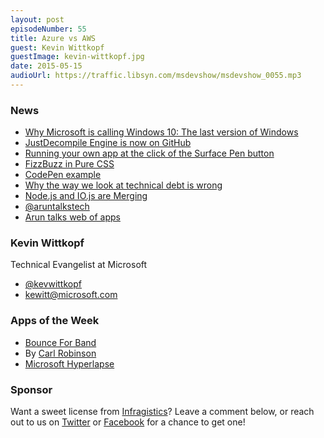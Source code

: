 ```yaml
---
layout: post
episodeNumber: 55
title: Azure vs AWS
guest: Kevin Wittkopf
guestImage: kevin-wittkopf.jpg
date: 2015-05-15
audioUrl: https://traffic.libsyn.com/msdevshow/msdevshow_0055.mp3
---
```


### News

 - [Why Microsoft is calling Windows 10: The last version of Windows](http://www.theverge.com/2015/5/7/8568473/windows-10-last-version-of-windows)
 - [JustDecompile Engine is now on GitHub](https://github.com/telerik/JustDecompileEngine)
 - [Running your own app at the click of the Surface Pen button](http://withinrafael.com/running-your-own-app-at-the-click-of-the-surface-pen-button/)
 - [FizzBuzz in Pure CSS](http://joseph.mx/blog/2015/05/12/Pure-CSS-FizzBuzz.html)
  - [CodePen example](http://codepen.io/anon/pen/xGVKgm)
 - [Why the way we look at technical debt is wrong](http://bigeng.io/post/118399425343/why-the-way-we-look-at-technical-debt-is-wrong)
 - [Node.js and IO.js are Merging](https://github.com/iojs/io.js/issues/1664#issuecomment-101828384)
 - [@aruntalkstech](https://twitter.com/aruntalkstech)
  - [Arun talks web of apps](http://channel9.msdn.com/events/Build/2015/3-765)

### Kevin Wittkopf

Technical Evangelist at Microsoft

 - [@kevwittkopf](https://twitter.com/kevwittkopf)
 - [kewitt@microsoft.com](mailto://kewitt@microsoft.com)
 
### Apps of the Week

 - [Bounce For Band](http://www.windowsphone.com/s?appid=e5760d04-df84-4339-9489-e1947a3ea02c)
  - By [Carl Robinson](https://twitter.com/walkingpopcorn)
 - [Microsoft Hyperlapse](http://research.microsoft.com/en-us/um/redmond/projects/hyperlapseapps/)

### Sponsor

Want a sweet license from [Infragistics](http://infragistics.com)? Leave a comment below, or reach out to us on [Twitter](https://twitter.com/msdevshow) or [Facebook](https://www.facebook.com/msdevshow) for a chance to get one!